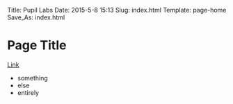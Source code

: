 Title: Pupil Labs
Date: 2015-5-8 15:13
Slug: index.html
Template: page-home
Save_As: index.html


<h1>Page Title</h1>
<a href="http://www.google.com">Link</a>
<ul>
	<li>something</li>
	<li>else</li>
	<li>entirely</li>
</ul>